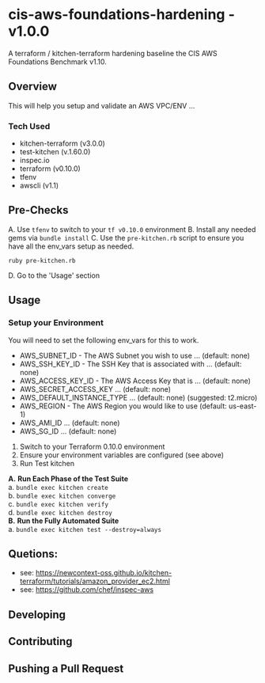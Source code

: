# cis-aws-foundations-hardening - v1.0.0

A terraform / kitchen-terraform hardening baseline the CIS AWS Foundations Benchmark v1.10.

## Overview

This will help you setup and validate an AWS VPC/ENV ...

### Tech Used
- kitchen-terraform (v3.0.0)
- test-kitchen (v.1.60.0)
- inspec.io
- terraform (v0.10.0)
- tfenv
- awscli (v1.1)

## Pre-Checks

A. Use `tfenv` to switch to your `tf v0.10.0` environment
B. Install any needed gems via `bundle install`
C. Use the `pre-kitchen.rb` script to ensure you have all the env_vars setup as needed.
```
ruby pre-kitchen.rb
```
D. Go to the 'Usage' section

## Usage

### Setup your Environment  

You will need to set the following env_vars for this to work.

- AWS_SUBNET_ID - The AWS Subnet you wish to use ... (default: none)
- AWS_SSH_KEY_ID - The SSH Key that is associated with ... (default: none)
- AWS_ACCESS_KEY_ID - The AWS Access Key that is ... (default: none)
- AWS_SECRET_ACCESS_KEY ... (default: none)
- AWS_DEFAULT_INSTANCE_TYPE ... (default: none) (suggested: t2.micro)
- AWS_REGION - The AWS Region you would like to use (default: us-east-1)
- AWS_AMI_ID ... (default: none)
- AWS_SG_ID ... (default: none)  


1. Switch to your Terraform 0.10.0 environment  
2. Ensure your environment variables are configured (see above)  
3. Run Test kitchen

  **A.** **Run Each Phase of the Test Suite**  
  a. `bundle exec kitchen create`  
  b. `bundle exec kitchen converge`  
  c. `bundle exec kitchen verify`  
  d. `bundle exec kitchen destroy`  
  **B.** **Run the Fully Automated Suite**   
  a. `bundle exec kitchen test --destroy=always`

## Quetions:

- see: https://newcontext-oss.github.io/kitchen-terraform/tutorials/amazon_provider_ec2.html
- see: https://github.com/chef/inspec-aws

## Developing

## Contributing

## Pushing a Pull Request
